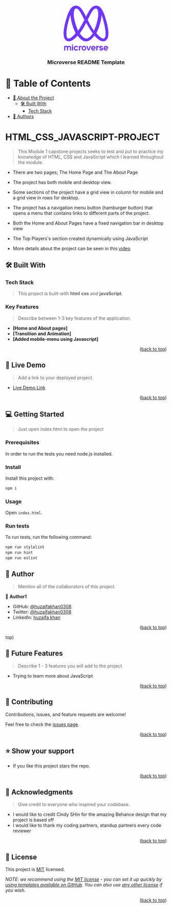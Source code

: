 <a name="readme-top"></a>

<div align="center">
  <img src="murple_logo.png" alt="logo" width="140"  height="auto" />
  <br/>

  <h3><b>Microverse README Template</b></h3>

</div>

# 📗 Table of Contents

- [📖 About the Project](#about-project)
  - [🛠 Built With](#built-with)
    - [Tech Stack](#tech-stack)
- [👥 Authors](#authors)

<!-- PROJECT DESCRIPTION -->

# HTML_CSS_JAVASCRIPT-PROJECT

> This Module 1 capstone projects seeks to test and put to practice my knowledge of HTML, CSS and JavaScript which I learned throughout the module.

- There are two pages; The Home Page and The About Page 

- The project has both mobile and desktop view.

- Some sections of the project have a grid view in column for mobile and a grid view in rows for desktop.

- The project has a navigation menu button (hamburger button) that opens a menu that contains links to different parts of the project. 

- Both the Home and About Pages have a fixed navigation bar in desktop view

- The Top Players's section created dynamically using JavaScript

- More details about the project can be seen in this [video](https://www.loom.com/share/cfd65696b3314128938e2a5cf9ab8760) 

## 🛠 Built With <a name="built-with"></a>

### Tech Stack <a name="tech-stack"></a>

> This project is built-with **html** **css** and **javaScript**.

<!-- Features -->

### Key Features <a name="key-features"></a>

> Describe between 1-3 key features of the application.

- **[Home and About pages]**
- **[Transition and Animation]**
- **[Added mobile-menu using Javascript]**

<p align="right">(<a href="#readme-top">back to top</a>)</p>

## 🚀 Live Demo <a name="live-demo"></a>

> Add a link to your deployed project.

- [Live Demo Link](https://huzaifakhan0308.github.io/capston-project/)

<p align="right">(<a href="#readme-top">back to top</a>)</p>

<!-- GETTING STARTED -->

## 💻 Getting Started <a name="getting-started"></a>

> Just open index.html to open the project

### Prerequisites

In order to run the tests you need node.js installed.

### Install

Install this project with:

```sh
npm i
```

### Usage

Open `index.html`.

### Run tests

To run tests, run the following command:

```sh
npm run stylelint
npm run hint
npm run eslint
```

<!-- AUTHORS -->

## 👥 Author <a name="authors"></a>

> Mention all of the collaborators of this project.


👤 **Author1**

- GitHub: [@huzaifakhan0308](https://github.com/huzaifakhan0308)
- Twitter: [@huzaifakhan0308](https://twitter.com/home?lang=en)
- LinkedIn: [huzaifa khan](https://www.linkedin.com/in/huzaifa-khan-938140256/)

<p align="right">(<a href="#readme-top">back to top</a>)</p> top</a>)</p>

## 🔭 Future Features <a name="future-features"></a>

> Describe 1 - 3 features you will add to the project.

- Trying to learn more about JavaScript

<p align="right">(<a href="#readme-top">back to top</a>)</p>

<!-- CONTRIBUTING -->

## 🤝 Contributing <a name="contributing"></a>

Contributions, issues, and feature requests are welcome!

Feel free to check the [issues page](../../issues/).

<p align="right">(<a href="#readme-top">back to top</a>)</p>

<!-- SUPPORT -->

## ⭐️ Show your support <a name="support"></a>

- If you like this project stars the repo.

<p align="right">(<a href="#readme-top">back to top</a>)</p>

<!-- ACKNOWLEDGEMENTS -->

## 🙏 Acknowledgments <a name="acknowledgements"></a>

> Give credit to everyone who inspired your codebase.
- I would like to credit Cindy SHin for the amazing Behance design that my project is based off
- I would like to thank my coding partners, standup partners every code reviewer

<p align="right">(<a href="#readme-top">back to top</a>)</p>

## 📝 License <a name="license"></a>

This project is [MIT](./LICENSE) licensed.

_NOTE: we recommend using the [MIT license](https://choosealicense.com/licenses/mit/) - you can set it up quickly by [using templates available on GitHub](https://docs.github.com/en/communities/setting-up-your-project-for-healthy-contributions/adding-a-license-to-a-repository). You can also use [any other license](https://choosealicense.com/licenses/) if you wish._

<p align="right">(<a href="#readme-top">back to top</a>)</p>
